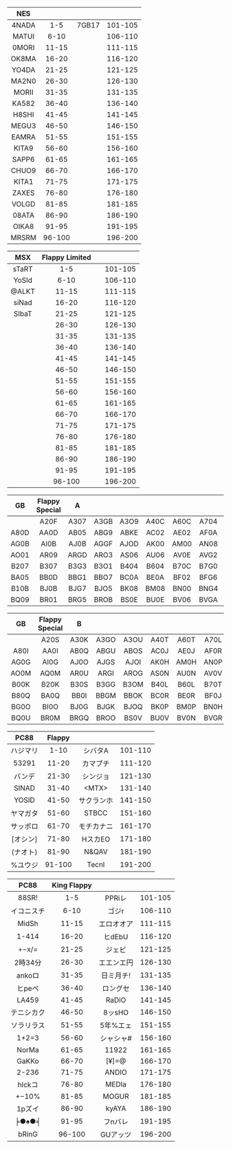 
| NES | | | |
| :---: | :---: | :---: | :---: | 
| 4NADA | 1-5 | 7GB17 | 101-105 |
| MATUI | 6-10 || 106-110 |
| 0MORI | 11-15 || 111-115 |
| OK8MA | 16-20 || 116-120 |
| YO4DA | 21-25 || 121-125 |
| MA2N0 | 26-30 || 126-130 |
| MORII | 31-35 || 131-135 |
| KA582 | 36-40 || 136-140 |
| H8SHI | 41-45 || 141-145 |
| MEGU3 | 46-50 || 146-150 |
| EAMRA | 51-55 || 151-155 |
| KITA9 | 56-60 || 156-160 |
| SAPP6 | 61-65 || 161-165 |
| CHUO9 | 66-70 || 166-170 |
| KITA1 | 71-75 || 171-175 |
| ZAXES | 76-80 || 176-180 |
| VOLGD | 81-85 || 181-185 |
| 08ATA | 86-90 || 186-190 |
| OIKA8 | 91-95 || 191-195 |
| MRSRM | 96-100 || 196-200 |


| MSX | Flappy Limited | | |
| :---: | :---: | :---: | :---: | 
| sTaRT | 1-5 || 101-105 |
| YoSId | 6-10 || 106-110 |
| @ALKT | 11-15 || 111-115 |
| siNad | 16-20 || 116-120 |
| SIbaT | 21-25 || 121-125 |
|| 26-30 || 126-130 |
|| 31-35 || 131-135 |
|| 36-40 || 136-140 |
|| 41-45 || 141-145 |
|| 46-50 || 146-150 |
|| 51-55 || 151-155 |
|| 56-60 || 156-160 |
|| 61-65 || 161-165 |
|| 66-70 || 166-170 |
|| 71-75 || 171-175 |
|| 76-80 || 176-180 |
|| 81-85 || 181-185 |
|| 86-90 || 186-190 |
|| 91-95 || 191-195 |
|| 96-100 || 196-200 |

| GB | Flappy Special | A | | | | | | | |
| :---: | :---: | :---: | :---: | :---: | :---: | :---: | :---: | :---: | :---: |
|      | A20F | A307 | A3GB | A3O9 | A40C | A60C | A704 | A7G8 | A7OE |
| A80D | AA0D | AB05 | ABG9 | ABKE | AC02 | AE02 | AF0A | AFGE | AFOC |
| AG0B | AI0B | AJ0B | AGGF | AJOD | AK00 | AM00 | AN08 | ANGC | ANO2 |
| AO01 | AR09 | ARGD | ARO3 | AS06 | AU06 | AV0E | AVG2 | AVO0 | B007 |
| B207 | B307 | B3G3 | B3O1 | B404 | B604 | B70C | B7G0 | B7O6 | B805 |
| BA05 | BB0D | BBG1 | BBO7 | BC0A | BE0A | BF02 | BFG6 | BFO4 | BG0B |
| B10B | BJ0B | BJG7 | BJO5 | BK08 | BM08 | BN00 | BNG4 | BNOA | BO09 |
| BQ09 | BR01 | BRG5 | BROB | BS0E | BU0E | BV06 | BVGA | BVO8 | BVS9 |

| GB | Flappy Special | B | | | | | | | |
| :---: | :---: | :---: | :---: | :---: | :---: | :---: | :---: | :---: | :---: |
|      | A20S | A30K | A3GO | A3OU | A40T | A60T | A70L | A7GP | A7OV |
| A80I | AA0I | AB0Q | ABGU | ABOS | AC0J | AE0J | AF0R | AFGV | AFOT |
| AG0G | AI0G | AJ0O | AJGS | AJOI | AK0H | AM0H | AN0P | ANGT | ANOJ |
| AO0M | AQ0M | AR0U | ARGI | AROG | AS0N | AU0N | AV0V | AVGJ | AVOH |
| B00K | B20K | B30S | B3GG | B3OM | B40L | B60L | B70T | B7GH | B7ON |
| B80Q | BA0Q | BB0I | BBGM | BBOK | BC0R | BE0R | BF0J | BFGN | BFOL |
| BG0O | BI0O | BJ0G | BJGK | BJOQ | BK0P | BM0P | BN0H | BNGL | BO0U |
| BQ0U | BR0M | BRGQ | BROO | BS0V | BU0V | BV0N | BVGR | BVOP | BVSU |

| PC88 | Flappy | | |
| :---: | :---: | :---: | :---: | 
| ハジマリ	| 1-10 | シバタA	| 101-110 |
| 53291		| 11-20 | カマブチ	| 111-120 |
| バンデ	| 21-30 | シンジョ	| 121-130 |
| SINAD		| 31-40 | \<MTX\>	| 131-140 |
| YOSID		| 41-50 | サクランホ	| 141-150 |
| ヤマガタ	| 51-60 | STBCC		| 151-160 |
| サッポロ	| 61-70 | モチカナニ	| 161-170 |
| [オシン]	| 71-80 | HスカEO	| 171-180 |
| (ナオト)	| 81-90 | N&QAV		| 181-190 |
| %ユウジ	| 91-100 | Tecnl	| 191-200 |

| PC88  | King Flappy | | |
| :---: | :---: | :---: | :---: |
| 88SR!		| 1-5 | PPRiレ	| 101-105 |
| イコニスチ	| 6-10 | ゴジr		| 106-110 |
| MidSh		| 11-15 | エロオオア 	| 111-115 |
| 1-414		| 16-20 | ヒdEbU	| 116-120 |
| +−x/=		| 21-25 | ジェビ	| 121-125 |
| 2時34分	| 26-30 | エエンエ円	| 126-130 |
| ankoロ	| 31-35 | 日ミ月チ!	| 131-135 |
| ヒpeペ	| 36-40 | ロングセ	| 136-140 |
| LA459		| 41-45 | RaDiO		| 141-145 |
| テニシカク	| 46-50 | 8ッsHO	| 146-150 |
| ソラリラス	| 51-55 | 5年%エェ	| 151-155 |
| 1+2=3		| 56-60 | シャシャ#	| 156-160 |
| NorMa		| 61-65 | 11922		| 161-165 |
| GaKKo		| 66-70 | [¥]=@		| 166-170 |
| 2-236		| 71-75 | ANDIO		| 171-175 |
| hIckコ	| 76-80 | MEDIa		| 176-180 |
| +−10%		| 81-85 | MOGUR		| 181-185 |
| 1pズイ	| 86-90 | kyAYA		| 186-190 |
| ╞●♠●╡		| 91-95 | フnバレ 	| 191-195 |
| bRinG		| 96-100 | GUアッツ	| 196-200 |


